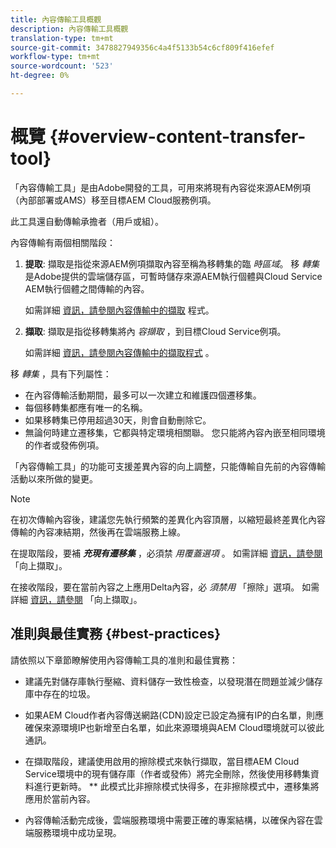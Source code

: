 ```yaml
---
title: 內容傳輸工具概觀
description: 內容傳輸工具概觀
translation-type: tm+mt
source-git-commit: 3478827949356c4a4f5133b54c6cf809f416efef
workflow-type: tm+mt
source-wordcount: '523'
ht-degree: 0%

---
```



# 概覽 {#overview-content-transfer-tool}

「內容傳輸工具」是由Adobe開發的工具，可用來將現有內容從來源AEM例項（內部部署或AMS）移至目標AEM Cloud服務例項。

此工具還自動傳輸承擔者（用戶或組）。

內容傳輸有兩個相關階段：

1. **提取**:  擷取是指從來源AEM例項擷取內容至稱為移轉集的臨 *時區域*。 移 *轉集* 是Adobe提供的雲端儲存區，可暫時儲存來源AEM執行個體與Cloud Service AEM執行個體之間傳輸的內容。

   如需詳細 [資訊，請參閱內容傳輸中的擷取](/help/move-to-cloud-service/content-transfer-tool/using-content-transfer-tool.md#extraction-process) 程式。

2. **擷取**: 擷取是指從移轉集將內 *容擷取* ，到目標Cloud Service例項。

   如需詳細 [資訊，請參閱內容傳輸中的擷取程式](/help/move-to-cloud-service/content-transfer-tool/using-content-transfer-tool.md#ingestion-process) 。

移 *轉集* ，具有下列屬性：

* 在內容傳輸活動期間，最多可以一次建立和維護四個遷移集。
* 每個移轉集都應有唯一的名稱。
* 如果移轉集已停用超過30天，則會自動刪除它。
* 無論何時建立遷移集，它都與特定環境相關聯。 您只能將內容內嵌至相同環境的作者或發佈例項。

「內容傳輸工具」的功能可支援差異內容的向上調整，只能傳輸自先前的內容傳輸活動以來所做的變更。

>[!NOTE]
> 在初次傳輸內容後，建議您先執行頻繁的差異化內容頂層，以縮短最終差異化內容傳輸的內容凍結期，然後再在雲端服務上線。

在提取階段，要補 ***充現有遷移集*** ，必須禁 *用覆蓋選項* 。 如需詳細 [資訊，請參閱](/help/move-to-cloud-service/content-transfer-tool/using-content-transfer-tool.md#top-up-extraction-process) 「向上擷取」。

在接收階段，要在當前內容之上應用Delta內容，必 *須禁用* 「擦除」選項。 如需詳細 [資訊，請參閱](/help/move-to-cloud-service/content-transfer-tool/using-content-transfer-tool.md#top-up-ingestion-process) 「向上擷取」。


## 准則與最佳實務 {#best-practices}

請依照以下章節瞭解使用內容傳輸工具的准則和最佳實務：

* 建議先對儲存庫執行壓縮、資料儲存一致性檢查，以發現潛在問題並減少儲存庫中存在的垃圾。

* 如果AEM Cloud作者內容傳送網路(CDN)設定已設定為擁有IP的白名單，則應確保來源環境IP也新增至白名單，如此來源環境與AEM Cloud環境就可以彼此通訊。

* 在擷取階段，建議使用啟用的擦除模式來執行擷取，當目標AEM Cloud Service環境中的現有儲存庫（作者或發佈）將完全刪除，然後使用移轉集資料進行更新時。 ** 此模式比非擦除模式快得多，在非擦除模式中，遷移集將應用於當前內容。

* 內容傳輸活動完成後，雲端服務環境中需要正確的專案結構，以確保內容在雲端服務環境中成功呈現。